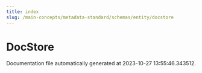 ```yaml
---
title: index
slug: /main-concepts/metadata-standard/schemas/entity/docstore
---
```


# DocStore

Documentation file automatically generated at 2023-10-27 13:55:46.343512.
